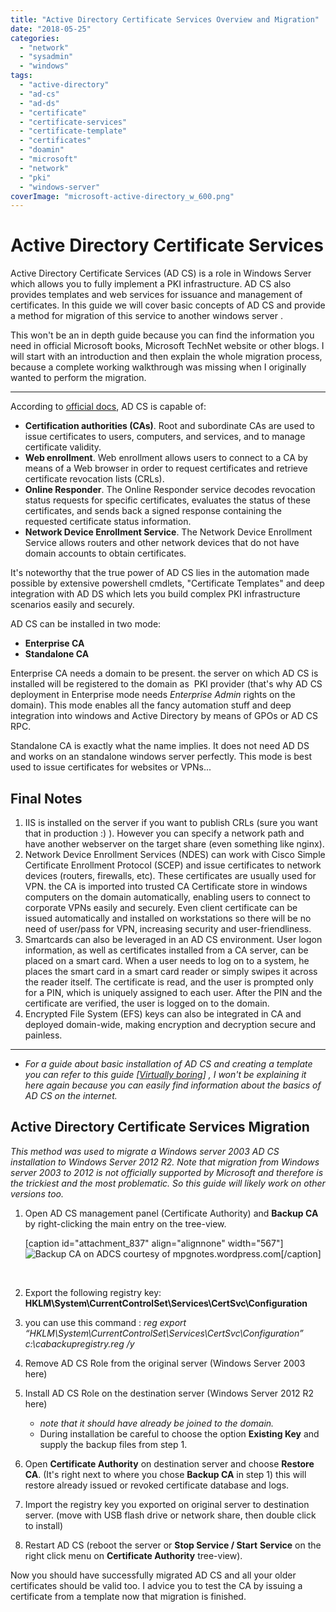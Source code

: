 ```yaml
---
title: "Active Directory Certificate Services Overview and Migration"
date: "2018-05-25"
categories: 
  - "network"
  - "sysadmin"
  - "windows"
tags: 
  - "active-directory"
  - "ad-cs"
  - "ad-ds"
  - "certificate"
  - "certificate-services"
  - "certificate-template"
  - "certificates"
  - "doamin"
  - "microsoft"
  - "network"
  - "pki"
  - "windows-server"
coverImage: "microsoft-active-directory_w_600.png"
---
```


# Active Directory Certificate Services

Active Directory Certificate Services (AD CS) is a role in Windows Server which allows you to fully implement a PKI infrastructure. AD CS also provides templates and web services for issuance and management of certificates. In this guide we will cover basic concepts of AD CS and provide a method for migration of this service to another windows server .

This won't be an in depth guide because you can find the information you need in official Microsoft books, Microsoft TechNet website or other blogs. I will start with an introduction and then explain the whole migration process, because a complete working walkthrough was missing when I originally wanted to perform the migration.

* * *

According to [official docs](https://social.technet.microsoft.com/wiki/contents/articles/1137.active-directory-certificate-services-ad-cs-introduction.aspx), AD CS is capable of:

- **Certification authorities (CAs)**. Root and subordinate CAs are used to issue certificates to users, computers, and services, and to manage certificate validity.
- **Web enrollment**. Web enrollment allows users to connect to a CA by means of a Web browser in order to request certificates and retrieve certificate revocation lists (CRLs).
- **Online Responder**. The Online Responder service decodes revocation status requests for specific certificates, evaluates the status of these certificates, and sends back a signed response containing the requested certificate status information.
- **Network Device Enrollment Service**. The Network Device Enrollment Service allows routers and other network devices that do not have domain accounts to obtain certificates.

It's noteworthy that the true power of AD CS lies in the automation made possible by extensive powershell cmdlets, "Certificate Templates" and deep integration with AD DS which lets you build complex PKI infrastructure scenarios easily and securely.

AD CS can be installed in two mode:

- **Enterprise CA** 
- **Standalone CA**

Enterprise CA needs a domain to be present. the server on which AD CS is installed will be registered to the domain as  PKI provider (that's why AD CS deployment in Enterprise mode needs _Enterprise Admin_ rights on the domain). This mode enables all the fancy automation stuff and deep integration into windows and Active Directory by means of GPOs or AD CS RPC.

Standalone CA is exactly what the name implies. It does not need AD DS and works on an standalone windows server perfectly. This mode is best used to issue certificates for websites or VPNs...

## Final Notes

1. IIS is installed on the server if you want to publish CRLs (sure you want that in production :) ). However you can specify a network path and have another webserver on the target share (even something like nginx).
2. Network Device Enrollment Services (NDES) can work with Cisco Simple Certificate Enrollment Protocol (SCEP) and issue certificates to network devices (routers, firewalls, etc). These certificates are usually used for VPN. the CA is imported into trusted CA Certificate store in windows computers on the domain automatically, enabling users to connect to corporate VPNs easily and securely. Even client certificate can be issued automatically and installed on workstations so there will be no need of user/pass for VPN, increasing security and user-friendliness.
3. Smartcards can also be leveraged in an AD CS environment. User logon information, as well as certificates installed from a CA server, can be placed on a smart card. When a user needs to log on to a system, he places the smart card in a smart card reader or simply swipes it across the reader itself. The certificate is read, and the user is prompted only for a PIN, which is uniquely assigned to each user. After the PIN and the certificate are verified, the user is logged on to the domain.
4. Encrypted File System (EFS) keys can also be integrated in CA and deployed domain-wide, making encryption and decryption secure and painless.

* * *

- _For a guide about basic installation of AD CS and creating a template you can refer to this guide \[[Virtually boring](https://www.virtuallyboring.com/setup-microsoft-active-directory-certificate-services-ad-cs/)\] , I won't be explaining it here again because you can easily find information about the basics of AD CS on the internet._

## Active Directory Certificate Services Migration

_This method was used to migrate a Windows server 2003 AD CS installation to Windows Server 2012 R2. Note that migration from Windows server 2003 to 2012 is not officially supported by Microsoft and therefore is the trickiest and the most problematic. So this guide will likely work on other versions too._

1. Open AD CS management panel (Certificate Authority) and **Backup CA** by right-clicking the main entry on the tree-view.
    
    \[caption id="attachment\_837" align="alignnone" width="567"\]![Backup CA on ADCS](../../assets/images/backupca01.jpg) courtesy of mpgnotes.wordpress.com\[/caption\]
    
     
2. Export the following registry key: ****HKLM\\System\\CurrentControlSet\\Services\\CertSvc\\Configuration****
3. you can use this command : _reg export “HKLM\\System\\CurrentControlSet\\Services\\CertSvc\\Configuration” c:\\cabackupregistry.reg /y_
4. Remove AD CS Role from the original server (Windows Server 2003 here)
5. Install AD CS Role on the destination server (Windows Server 2012 R2 here)
    - _note that it should have already be joined to the domain._
    - During installation be careful to choose the option **Existing Key** and supply the backup files from step 1.
6. Open **Certificate Authority** on destination server and choose **Restore CA**. (It's right next to where you chose **Backup CA** in step 1) this will restore already issued or revoked certificate database and logs.
7. Import the registry key you exported on original server to destination server. (move with USB flash drive or network share, then double click to install)
8. Restart AD CS (reboot the server or **Stop Service / Start** **Service** on the right click menu on **Certificate Authority** tree-view).

Now you should have successfully migrated AD CS and all your older certificates should be valid too. I advice you to test the CA by issuing a certificate from a template now that migration is finished.
